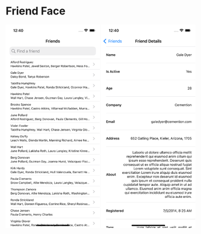 # Friend Face

<p>
<img src="Documentation/Friends List.png" width="250">
<img src="Documentation/Friend Details.png" width="250">
</p>

